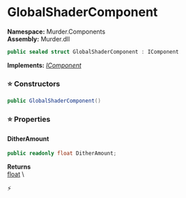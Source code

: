 # GlobalShaderComponent

**Namespace:** Murder.Components \
**Assembly:** Murder.dll

```csharp
public sealed struct GlobalShaderComponent : IComponent
```

**Implements:** _[IComponent](../../Bang/Components/IComponent.html)_

### ⭐ Constructors
```csharp
public GlobalShaderComponent()
```

### ⭐ Properties
#### DitherAmount
```csharp
public readonly float DitherAmount;
```

**Returns** \
[float](https://learn.microsoft.com/en-us/dotnet/api/System.Single?view=net-7.0) \


⚡